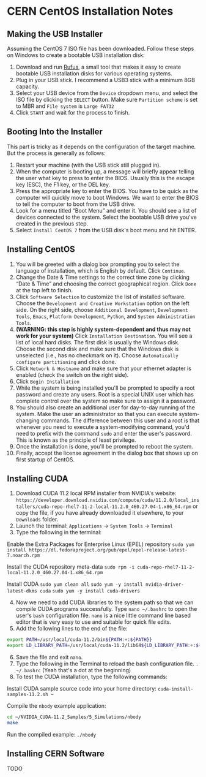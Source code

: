 # CERN CentOS Installation Notes

## Making the USB Installer

Assuming the CentOS 7 ISO file has been downloaded. Follow these steps on Windows to create a bootable USB installation disk:

 1. Download and run [Rufus](https://rufus.ie/), a small tool that makes it easy to create bootable USB installation disks for various operating systems.
 2. Plug in your USB stick. I recommend a USB3 stick with a minimum 8GB capacity.
 3. Select your USB device from the `Device` dropdown menu, and select the ISO file by clicking the `SELECT` button. Make sure `Partition scheme` is set to MBR and `File system` is `Large FAT32`
 4. Click `START` and wait for the process to finish.

## Booting Into the Installer

This part is tricky as it depends on the configuration of the target machine. But the process is generally as follows:

1. Restart your machine (with the USB stick still plugged in).
2. When the computer is booting up, a message will briefly appear telling the user what key to press to enter the BIOS. Usually this is the escape key (ESC), the F1 key, or the DEL key. 
3. Press the appropriate key to enter the BIOS. You have to be quick as the computer will quickly move to boot Windows. We want to enter the BIOS to tell the computer to boot from the USB drive.
4. Look for a menu titled “Boot Menu” and enter it. You should see a list of devices connected to the system. Select the bootable USB drive you've created in the previous step.
5. Select `Install CentOS 7` from the USB disk's boot menu and hit ENTER.

## Installing CentOS

1. You will be greeted with a dialog box prompting you to select the language of installation, which is English by default. Click `Continue`.
2. Change the Date & Time settings to the correct time zone by clicking “Date & Time” and choosing the correct geographical region. Click `Done` at the top left to finish.
3. Click `Software Selection` to customize the list of installed software. Choose the `Development and Creative Workstation` option on the left side. On the right side, choose `Additional Development`, `Development Tools`, `Emacs`, `Platform Development`, `Python`, and `System Administration Tools`.
4. **(WARNING: this step is highly system-dependent and thus may not work for your system)** Click `Installation Destination`. You will see a list of local hard disks. The first disk is usually the Windows disk. Choose the second disk and make sure that the Windows disk is unselected (i.e., has no checkmark on it). Choose `Automatically configure partitioning` and click done.
5. Click `Network & Hostname` and make sure that your ethernet adapter is enabled (check the switch on the right side).
6. Click `Begin Installation`
7. While the system is being installed you'll be prompted to specify a root password and create any users. Root is a special UNIX user which has complete control over the system so make sure to assign it a password. 
8. You should also create an additional user for day-to-day running of the system. Make the user an administrator so that you can execute system-changing commands. The difference between this user and a root is that whenever you need to execute a system-modifying command, you'd need to prefix with the command `sudo` and enter the user's password. This is known as the principle of least privilege.
9. Once the installation is done, you'll be prompted to reboot the system.
10. Finally, accept the license agreement in the dialog box that shows up on first startup of CentOS.

## Installing CUDA

1. Download CUDA 11.2 local RPM installer from NVIDIA's website: `https://developer.download.nvidia.com/compute/cuda/11.2.0/local_installers/cuda-repo-rhel7-11-2-local-11.2.0_460.27.04-1.x86_64.rpm` or copy the file, if you have already downloaded it elsewhere, to your `Downloads` folder.
2. Launch the terminal: `Applications` -> `System Tools` -> `Terminal`
3. Type the following in the terminal:

Enable the Extra Packages for Enterprise Linux (EPEL) repository
`sudo yum install https://dl.fedoraproject.org/pub/epel/epel-release-latest-7.noarch.rpm`

Install the CUDA repository meta-data
`sudo rpm -i cuda-repo-rhel7-11-2-local-11.2.0_460.27.04-1.x86_64.rpm`

Install CUDA
`sudo yum clean all`
`sudo yum -y install nvidia-driver-latest-dkms cuda`
`sudo yum -y install cuda-drivers`

4. Now we need to add CUDA libraries to the system path so that we can compile CUDA programs successfully. Type `nano ~/.bashrc` to open the user's `bash` configuration file. `nano` is a nice little command line based editor that is very easy to use and suitable for quick file edits.
5. Add the following lines to the end of the file:

```bash
export PATH=/usr/local/cuda-11.2/bin${PATH:+:${PATH}}
export LD_LIBRARY_PATH=/usr/local/cuda-11.2/lib64${LD_LIBRARY_PATH:+:${LD_LIBRARY_PATH}}
```
6. Save the file and exit `nano`.
7. Type the following in the Terminal to reload the bash configuration file.
`. ~/.bashrc`
(Yeah that's a dot at the beginning)
8. To test the CUDA installation, type the following commands:

Install CUDA sample source code into your home directory:
`cuda-install-samples-11.2.sh ~`

Compile the `nbody` example application:
```bash
cd ~/NVIDIA_CUDA-11.2_Samples/5_Simulations/nbody
make
```
Run the compiled example:
`./nbody`

## Installing CERN Software
TODO


